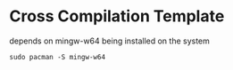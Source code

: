 # Cross Compilation Template

depends on mingw-w64 being installed on the system
```
sudo pacman -S mingw-w64
```
